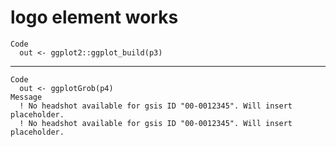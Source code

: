 # logo element works

    Code
      out <- ggplot2::ggplot_build(p3)

---

    Code
      out <- ggplotGrob(p4)
    Message
      ! No headshot available for gsis ID "00-0012345". Will insert placeholder.
      ! No headshot available for gsis ID "00-0012345". Will insert placeholder.

